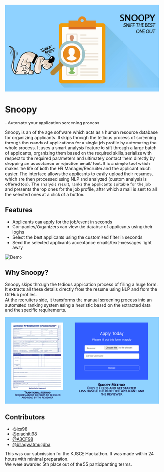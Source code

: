 <p align="center">
 <img width=600px src="./static/img/home.jpg" alt="Snoopy">
</p>

# Snoopy 
~Automate your application screening process 

Snoopy is an of the age software which acts as a human resource database for organizing applicants. It skips through the tedious process of screening through thousands of applications for a single job profile by automating the whole process. It uses a smart analysis feature to sift through a large batch of applicants, organizing them based on the required skills, serialize with respect to the required parameters and ultimately contact them directly by dropping an acceptance or rejection email/ text. It is a simple tool which makes the life of both the HR Manager/Recruiter and the applicant much easier. The interface allows the applicants to easily upload their resumes, which are then processed using NLP and analyzed (custom analysis is offered too). The analysis result, ranks the applicants suitable for the job and presents the top ones for the job profile, after which a mail is sent to all the selected ones at a click of a button.

## Features
* Applicants can apply for the job/event in seconds
* Companies/Organizers can view the databse of applicants using their logins
* Select the best applicants using the customized filter in seconds
* Send the selected applicants acceptance emails/text-messages right away  

<img width=900px src="./static/img/demo.gif" alt="Demo">

## Why Snoopy?
Snoopy skips through the tedious application process of filling a huge form. It extracts all these details directly from the resume using NLP and from the GitHub profiles.  
At the recruiters side, it transforms the manual screening process into an automated ranking system using a heuristic based on the extracted data and the specific requirements.

<img width=900px src="./static/img/comparision.jpg" alt="Demo">

## Contributors
- [@jcs98](https://github.com/jcs98)
- [@prachiti98  ](https://github.com/prachiti98)
- [@ABCF98 ](https://github.com/ABCF98)
- [@bhagwatmugdha](https://github.com/bhagwatmugdha)

This was our submission for the KJSCE Hackathon. It was made within 24 hours with minimal preparation.  
We were awarded 5th place out of the 55 participanting teams.
